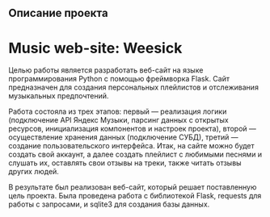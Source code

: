 ## Описание проекта

# Music web-site: Weesick

Целью работы является разработать веб-сайт на языке программирования Python с помощью фреймворка Flask. Сайт предназначен для создания персональных плейлистов и отслеживания музыкальных предпочтений.

Работа состояла из трех этапов: первый — реализация логики (подключение API Яндекс Музыки, парсинг данных с открытых ресурсов, инициализация компонентов и настроек проекта), второй — осуществление хранения данных (подключение СУБД), третий — создание пользовательского интерфейса. Итак, на сайте можно будет создать свой аккаунт, а далее создать плейлист с любимыми песнями и слушать их, оставлять свои отзывы на треки, также читать отзывы других людей. 

В результате был реализован веб-сайт, который решает поставленную цель проекта. Была проведена работа с библиотекой Flask, requests для работы с запросами, и sqlite3 для создания базы данных. 
